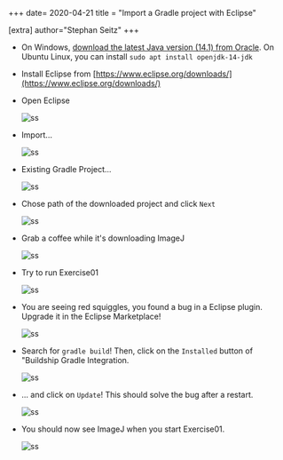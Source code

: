 
+++
date= 2020-04-21
title = "Import a Gradle project with Eclipse"

[extra]
author="Stephan Seitz"
+++


- On Windows, [download the latest Java version (14.1) from Oracle](https://www.oracle.com/java/technologies/javase-jdk14-downloads.html).
  On Ubuntu Linux, you can install `sudo apt install openjdk-14-jdk`

- Install Eclipse from [https://www.eclipse.org/downloads/](https://www.eclipse.org/downloads/)

- Open Eclipse 

  ![ss](1.png)  

- Import...

  ![ss](2.png)  

- Existing Gradle Project...

  ![ss](3.png)  

- Chose path of the downloaded project and click `Next`

  ![ss](4.png)  

- Grab a coffee while it's downloading ImageJ

  ![ss](5.png)  

- Try to run Exercise01

  ![ss](run.png)  

- You are seeing red squiggles, you found a bug in a Eclipse plugin. Upgrade it in the Eclipse Marketplace! 

  ![ss](marketplace.png)  

- Search for `gradle build`! Then, click on the `Installed` button of "Buildship Gradle Integration.

  ![ss](search_for_gradle_build.png)

- ... and click on `Update`! This should solve the bug after a restart.

  ![ss](eclipse_gradle.png)

- You should now see ImageJ when you start Exercise01.

  ![ss](imagej.png)



<!--- Ensure that Eclipse can find your Java Runtime Enviroment-->
  <!--![ss](../openproperties.png)  -->
